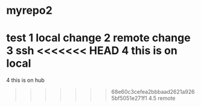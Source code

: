 # myrepo2
test
1 local change
2 remote change
3 ssh
<<<<<<< HEAD
4 this is on local
=======
4 this is on hub
>>>>>>> 68e60c3cefea2bbbaad2621a9265bf5051e271f1
4.5 remote
